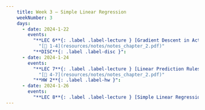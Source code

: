 ```yaml
---
    title: Week 3 – Simple Linear Regression
    weekNumber: 3
    days:
      - date: 2024-1-22
        events:
          "**LEC 6**{: .label .label-lecture } [Gradient Descent in Action](resources/lecture/lec06.pdf)  [👩‍💻](http://datahub.ucsd.edu/user-redirect/git-sync?repo=https://github.com/dsc-courses/dsc40a-2023-sp&subPath=resources/lecture/lec06/lec06.ipynb)":
            "[📖 1-4](resources/notes/notes_chapter_2.pdf)"
          "**DISC**{: .label .label-disc }":
      - date: 2024-1-24
        events:
          "**LEC 7**{: .label .label-lecture } [Linear Prediction Rules](resources/lecture/lec07.pdf) ": 
            "[📖 4-7](resources/notes/notes_chapter_2.pdf)"
          "**HW 2**{: .label .label-hw }":
      - date: 2024-1-26
        events:
          "**LEC 8**{: .label .label-lecture } [Simple Linear Regression](resources/lecture/lec08.pdf) ":
---
```

